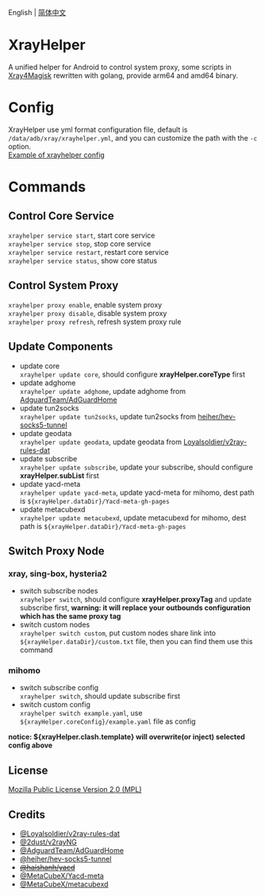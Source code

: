 English | [简体中文](README_zh_CN.md)

# XrayHelper
A unified helper for Android to control system proxy, some scripts in [Xray4Magisk](https://github.com/Asterisk4Magisk/Xray4Magisk) rewritten with golang, provide arm64 and amd64 binary.

# Config
XrayHelper use yml format configuration file, default is `/data/adb/xray/xrayhelper.yml`, and you can customize the path with the `-c` option.  
[Example of xrayhelper config](config.yml)

# Commands
## Control Core Service
`xrayhelper service start`, start core service  
`xrayhelper service stop`, stop core service  
`xrayhelper service restart`, restart core service  
`xrayhelper service status`, show core status  

## Control System Proxy
`xrayhelper proxy enable`, enable system proxy  
`xrayhelper proxy disable`, disable system proxy  
`xrayhelper proxy refresh`, refresh system proxy rule  

## Update Components
- update core  
  `xrayhelper update core`, should configure **xrayHelper.coreType** first
- update adghome  
  `xrayhelper update adghome`, update adghome from [AdguardTeam/AdGuardHome](https://github.com/AdguardTeam/AdGuardHome)
- update tun2socks  
  `xrayhelper update tun2socks`, update tun2socks from [heiher/hev-socks5-tunnel](https://github.com/heiher/hev-socks5-tunnel)
- update geodata  
  `xrayhelper update geodata`, update geodata from [Loyalsoldier/v2ray-rules-dat](https://github.com/Loyalsoldier/v2ray-rules-dat)
- update subscribe  
  `xrayhelper update subscribe`, update your subscribe, should configure **xrayHelper.subList** first
- update yacd-meta  
  `xrayhelper update yacd-meta`, update yacd-meta for mihomo, dest path is `${xrayHelper.dataDir}/Yacd-meta-gh-pages`
- update metacubexd  
  `xrayhelper update metacubexd`, update metacubexd for mihomo, dest path is `${xrayHelper.dataDir}/Yacd-meta-gh-pages`

## Switch Proxy Node
### xray, sing-box, hysteria2
- switch subscribe nodes  
  `xrayhelper switch`, should configure **xrayHelper.proxyTag** and update subscribe first, **warning: it will replace your outbounds configuration which has the same proxy tag**
- switch custom nodes  
  `xrayhelper switch custom`, put custom nodes share link into `${xrayHelper.dataDir}/custom.txt` file, then you can find them use this command

### mihomo
- switch subscribe config  
  `xrayhelper switch`, should update subscribe first
- switch custom config  
  `xrayhelper switch example.yaml`, use `${xrayHelper.coreConfig}/example.yaml` file as config

**notice: ${xrayHelper.clash.template} will overwrite(or inject) selected config above**

## License
[Mozilla Public License Version 2.0 (MPL)](https://raw.githubusercontent.com/Asterisk4Magisk/XrayHelper/master/LICENSE)

## Credits
- [@Loyalsoldier/v2ray-rules-dat](https://github.com/Loyalsoldier/v2ray-rules-dat)
- [@2dust/v2rayNG](https://github.com/2dust/v2rayNG)
- [@AdguardTeam/AdGuardHome](https://github.com/AdguardTeam/AdGuardHome)
- [@heiher/hev-socks5-tunnel](https://github.com/heiher/hev-socks5-tunnel)
- ~~[@haishanh/yacd](https://github.com/haishanh/yacd)~~
- [@MetaCubeX/Yacd-meta](https://github.com/MetaCubeX/Yacd-meta)
- [@MetaCubeX/metacubexd](https://github.com/MetaCubeX/metacubexd)

